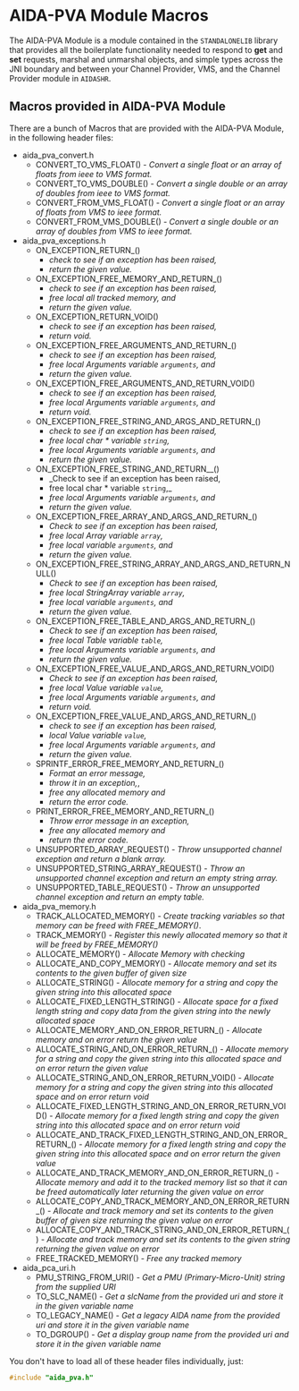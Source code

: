 # AIDA-PVA Module Macros

The AIDA-PVA Module is a module contained in the `STANDALONELIB` library that provides all the boilerplate
functionality needed to respond to **get** and **set** requests, marshal and unmarshal objects, and simple types across the
JNI boundary and between your Channel Provider, VMS, and the Channel Provider module in `AIDASHR`.

## Macros provided in AIDA-PVA Module
There are a bunch of Macros that are provided with the AIDA-PVA Module, in the following header files:
- aida_pva_convert.h
  - CONVERT_TO_VMS_FLOAT() - _Convert a single float or an array of floats from ieee to VMS format._
  - CONVERT_TO_VMS_DOUBLE() - _Convert a single double or an array of doubles from ieee to VMS format._
  - CONVERT_FROM_VMS_FLOAT() - _Convert a single float or an array of floats from VMS to ieee format._
  - CONVERT_FROM_VMS_DOUBLE() - _Convert a single double or an array of doubles from VMS to ieee format._
- aida_pva_exceptions.h
  - ON_EXCEPTION_RETURN_()
    - _check to see if an exception has been raised,_ 
    - _return the given value._
  - ON_EXCEPTION_FREE_MEMORY_AND_RETURN_()
    - _check to see if an exception has been raised,_ 
    - _free local all tracked memory, and_ 
    - _return the given value._
  - ON_EXCEPTION_RETURN_VOID()
    - _check to see if an exception has been raised,_ 
    - _return void._
  - ON_EXCEPTION_FREE_ARGUMENTS_AND_RETURN_()
    - _check to see if an exception has been raised,_ 
    - _free local Arguments variable `arguments`, and_ 
    - _return the given value._
  - ON_EXCEPTION_FREE_ARGUMENTS_AND_RETURN_VOID()
    - _check to see if an exception has been raised,_ 
    - _free local Arguments variable `arguments`, and_ 
    - _return void._
  - ON_EXCEPTION_FREE_STRING_AND_ARGS_AND_RETURN_() 
    - _check to see if an exception has been raised,_ 
    - _free local char * variable `string`,_ 
    - _free local Arguments variable `arguments`, and_ 
    - _return the given value._
  - ON_EXCEPTION_FREE_STRING_AND_RETURN__()
    - _Check to see if an exception has been raised, 
    - free local char * variable `string`,_ 
    - _free local Arguments variable `arguments`, and_ 
    - _return the given value._
  - ON_EXCEPTION_FREE_ARRAY_AND_ARGS_AND_RETURN_()
    - _Check to see if an exception has been raised,_ 
    - _free local Array variable `array`,_ 
    - _free local variable `arguments`, and_ 
    - _return the given value._
  - ON_EXCEPTION_FREE_STRING_ARRAY_AND_ARGS_AND_RETURN_NULL()
    - _Check to see if an exception has been raised,_ 
    - _free local StringArray variable `array`,_ 
    - _free local variable `arguments`, and_ 
    - _return the given value._
  - ON_EXCEPTION_FREE_TABLE_AND_ARGS_AND_RETURN_()
    - _Check to see if an exception has been raised,_ 
    - _free local Table variable `table`,_ 
    - _free local Arguments variable `arguments`, and_ 
    - _return the given value._
  - ON_EXCEPTION_FREE_VALUE_AND_ARGS_AND_RETURN_VOID()
    - _Check to see if an exception has been raised,_ 
    - _free local Value variable `value`,_ 
    - _free local Arguments variable `arguments`, and_ 
    - _return void._
  - ON_EXCEPTION_FREE_VALUE_AND_ARGS_AND_RETURN_()
    - _check to see if an exception has been raised,_ 
    - _local Value variable `value`,_ 
    - _free local Arguments variable `arguments`, and_ 
    - _return the given value._
  - SPRINTF_ERROR_FREE_MEMORY_AND_RETURN_()
    - _Format an error message,_ 
    - _throw it in an exception,_,
    - _free any allocated memory and_ 
    - _return the error code._
  - PRINT_ERROR_FREE_MEMORY_AND_RETURN_()
    - _Throw error message in an exception,_ 
    - _free any allocated memory and_ 
    - _return the error code._
  - UNSUPPORTED_ARRAY_REQUEST() - _Throw unsupported channel exception and return a blank array._
  - UNSUPPORTED_STRING_ARRAY_REQUEST() - _Throw an unsupported channel exception and return an empty string array._
  - UNSUPPORTED_TABLE_REQUEST() - _Throw an unsupported channel exception and return an empty table._
- aida_pva_memory.h
  - TRACK_ALLOCATED_MEMORY() - _Create tracking variables so that memory can be freed with FREE_MEMORY()_.
  - TRACK_MEMORY() - _Register this newly allocated memory so that it will be freed by FREE_MEMORY()_
  - ALLOCATE_MEMORY() - _Allocate Memory with checking_
  - ALLOCATE_AND_COPY_MEMORY() - _Allocate memory and set its contents to the given buffer of given size_
  - ALLOCATE_STRING() - _Allocate memory for a string and copy the given string into this allocated space_
  - ALLOCATE_FIXED_LENGTH_STRING() - _Allocate space for a fixed length string and copy data from the given string into the newly allocated space_
  - ALLOCATE_MEMORY_AND_ON_ERROR_RETURN_() - _Allocate memory and on error return the given value_
  - ALLOCATE_STRING_AND_ON_ERROR_RETURN_() - _Allocate memory for a string and copy the given string into this allocated space and on error return the given value_
  - ALLOCATE_STRING_AND_ON_ERROR_RETURN_VOID() - _Allocate memory for a string and copy the given string into this allocated space and on error return void_
  - ALLOCATE_FIXED_LENGTH_STRING_AND_ON_ERROR_RETURN_VOID() - _Allocate memory for a fixed length string and copy the given string into this allocated space and on error return void_
  - ALLOCATE_AND_TRACK_FIXED_LENGTH_STRING_AND_ON_ERROR_RETURN_() - _Allocate memory for a fixed length string and copy the given string into this allocated space and on error return the given value_
  - ALLOCATE_AND_TRACK_MEMORY_AND_ON_ERROR_RETURN_() - _Allocate memory and add it to the tracked memory list so that it can be freed automatically later returning the given value on error_
  - ALLOCATE_COPY_AND_TRACK_MEMORY_AND_ON_ERROR_RETURN_() - _Allocate and track memory and set its contents to the given buffer of given size returning the given value on error_
  - ALLOCATE_COPY_AND_TRACK_STRING_AND_ON_ERROR_RETURN_() - _Allocate and track memory and set its contents to the given string returning the given value on error_
  - FREE_TRACKED_MEMORY() - _Free any tracked memory_
- aida_pca_uri.h
  - PMU_STRING_FROM_URI() - _Get a PMU (Primary-Micro-Unit) string from the supplied URI_
  - TO_SLC_NAME() - _Get a slcName from the provided uri and store it in the given variable name_
  - TO_LEGACY_NAME() - _Get a legacy AIDA name from the provided uri and store it in the given variable name_
  - TO_DGROUP() - _Get a display group name from the provided uri and store it in the given variable name_

You don't have to load all of these header files individually, just:
```c
#include "aida_pva.h"
```
